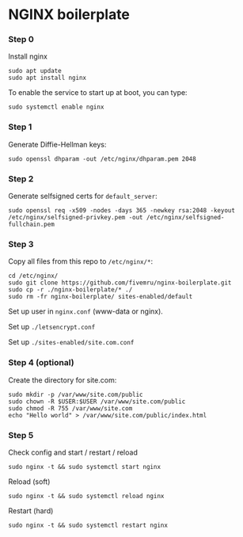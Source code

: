 # NGINX boilerplate

### Step 0

Install nginx

```
sudo apt update
sudo apt install nginx
```

To enable the service to start up at boot, you can type:

```
sudo systemctl enable nginx
```

### Step 1

Generate Diffie-Hellman keys:

```
sudo openssl dhparam -out /etc/nginx/dhparam.pem 2048
```

### Step 2

Generate selfsigned certs for `default_server`:

```
sudo openssl req -x509 -nodes -days 365 -newkey rsa:2048 -keyout /etc/nginx/selfsigned-privkey.pem -out /etc/nginx/selfsigned-fullchain.pem
```

### Step 3

Copy all files from this repo to `/etc/nginx/*`:

```
cd /etc/nginx/
sudo git clone https://github.com/fivemru/nginx-boilerplate.git
sudo cp -r ./nginx-boilerplate/* ./
sudo rm -fr nginx-boilerplate/ sites-enabled/default
```

Set up user in `nginx.conf` (www-data or nginx).

Set up `./letsencrypt.conf`

Set up `./sites-enabled/site.com.conf`


### Step 4 (optional)

Create the directory for site.com:

```
sudo mkdir -p /var/www/site.com/public
sudo chown -R $USER:$USER /var/www/site.com/public
sudo chmod -R 755 /var/www/site.com
echo "Hello world" > /var/www/site.com/public/index.html
```

### Step 5

Check config and start / restart / reload

```
sudo nginx -t && sudo systemctl start nginx
```

Reload (soft)

```
sudo nginx -t && sudo systemctl reload nginx
```

Restart (hard)

```
sudo nginx -t && sudo systemctl restart nginx
```
